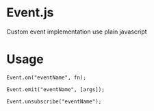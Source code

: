 Event.js
========

Custom event implementation use plain javascript

Usage
========

    Event.on("eventName", fn);
    
    Event.emit("eventName", [args]);
    
    Event.unsubscribe("eventName");
    
